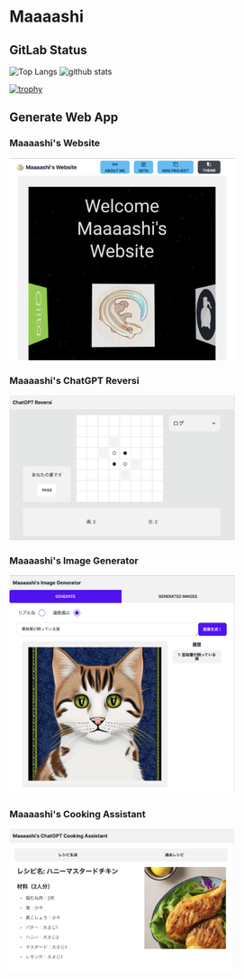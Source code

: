 # Maaaashi

## GitLab Status

<p align="left">
  <img alt="Top Langs" height="150px" src="https://github-readme-stats.vercel.app/api/top-langs/?username=maaaashi&layout=compact&theme=onedark" />
  <img alt="github stats" height="150px" src="https://github-readme-stats.vercel.app/api?username=maaaashi&show_icons=true&theme=onedark" />
</p>

[![trophy](https://github-profile-trophy.vercel.app/?username=maaaashi&theme=onedark&column=7)](https://github.com/ryo-ma/github-profile-trophy)

## Generate Web App

### Maaaashi's Website

<a href="https://maaaashi-website.mss-rep.com/">
  <img src="./images/maaaashi-website.png" width=400 style="cursor: pointer;" />
</a>

### Maaaashi's ChatGPT Reversi

<a href="https://chatgpt-reversi.mss-rep.com/">
  <img src="./images/chatgpt-reversi.png" width=400 style="cursor: pointer;" />
</a>

### Maaaashi's Image Generator

<a href="https://image-generator.mss-rep.com/">
  <img src="./images/image-generator.png" width=400 style="cursor: pointer;" />
</a>

### Maaaashi's Cooking Assistant

<a href="https://chatgpt-cooking-assistant.mss-rep.com">
  <img src="./images/cookingAssistant.png" width=400 style="cursor: pointer;" />
</a>
